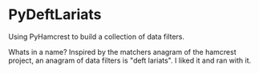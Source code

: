 # PyDeftLariats
Using PyHamcrest to build a collection of data filters.

Whats in a name? Inspired by the matchers anagram of the hamcrest project, an anagram of data filters is "deft lariats". I liked it and ran with it.
